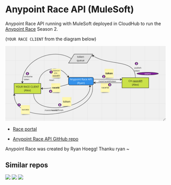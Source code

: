 # Anypoint Race API (MuleSoft)

Anypoint Race API running with MuleSoft deployed in CloudHub to run the [Anypoint Race](https://www.integration.quest/anypointspeedway) Season 2. 

(`YOUR RACE CLIENT` from the diagram below)

![](/images/diagram.png)

- [Race portal](https://anypoint.mulesoft.com/exchange/portals/anypoint-speedway)

- [Anypoint Race API GitHub repo](https://github.com/rhoegg/anypoint-race-api)

Anypoint Race was created by Ryan Hoegg! Thanku ryan ~

## Similar repos

[![](https://github-readme-stats.vercel.app/api/pin/?username=alexandramartinez&repo=anypoint-race-api-postman&theme=codeSTACKr)](https://github.com/alexandramartinez/anypoint-race-api-postman)
[![](https://github-readme-stats.vercel.app/api/pin/?username=alexandramartinez&repo=anypoint-racer-api&theme=codeSTACKr)](https://github.com/alexandramartinez/anypoint-racer-api)
[![](https://github-readme-stats.vercel.app/api/pin/?username=alexandramartinez&repo=anypoint-racer-api-s3&theme=codeSTACKr)](https://github.com/alexandramartinez/anypoint-racer-api-s3)
